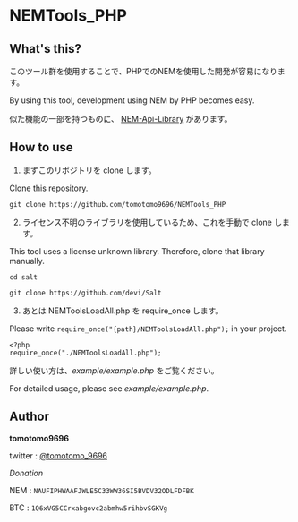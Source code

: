 # NEMTools_PHP

## What's this?
このツール群を使用することで、PHPでのNEMを使用した開発が容易になります。

By using this tool, development using NEM by PHP becomes easy.

似た機能の一部を持つものに、 [NEM-Api-Library](https://github.com/namuyan/NEM-Api-Library) があります。

## How to use

1. まずこのリポジトリを clone します。

  Clone this repository.

 `git clone https://github.com/tomotomo9696/NEMTools_PHP`

2. ライセンス不明のライブラリを使用しているため、これを手動で clone します。

 This tool uses a license unknown library. Therefore, clone that library manually.

 `cd salt`

 `git clone https://github.com/devi/Salt`

3. あとは NEMToolsLoadAll.php を require_once します。

 Please write `require_once("{path}/NEMToolsLoadAll.php");` in your project.

 ```
 <?php
 require_once("./NEMToolsLoadAll.php");
 ```

詳しい使い方は、*example/example.php* をご覧ください。

For detailed usage, please see *example/example.php*.

## Author
**tomotomo9696**

twitter : [@tomotomo_9696](https://twitter.com/tomotomo_9696)

*Donation*

NEM : `NAUFIPHWAAFJWLE5C33WW36SI5BVDV32ODLFDFBK`

BTC : `1Q6xVG5CCrxabgovc2abmhw5rihbvSGKVg`

